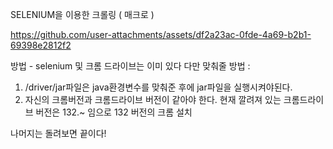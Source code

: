 SELENIUM을 이용한 크롤링 ( 매크로 ) 

https://github.com/user-attachments/assets/df2a23ac-0fde-4a69-b2b1-69398e2812f2

방법 - selenium 및 크롬 드라이브는 이미 있다
다만 맞춰줄 방법 :
  1. /driver/jar파일은 java환경변수를 맞춰준 후에 jar파일을 실행시켜야된다.
  2. 자신의 크롬버전과 크롬드라이브 버전이 같아야 한다. 현재 깔려져 있는 크롬드라이브 버전은 132.~ 임으로 132 버전의 크롬 설치

나머지는 돌려보면 끝이다!
